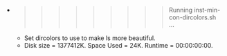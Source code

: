 * >>>>>>>>> Running inst-min-con-dircolors.sh ...
  * Set dircolors to use  to make ls more beautiful.
  * Disk size = 1377412K. Space Used = 24K. Runtime = 00:00:00:00.
